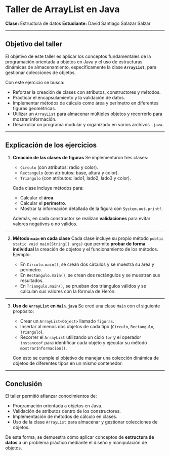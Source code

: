 # Taller de ArrayList en Java

**Clase:** Estructura de datos
**Estudiante:** David Santiago Salazar Salzar

---

## Objetivo del taller

El objetivo de este taller es aplicar los conceptos fundamentales de la programación orientada a objetos en Java y el uso de estructuras dinámicas de almacenamiento, específicamente la clase **`ArrayList`**, para gestionar colecciones de objetos.

Con este ejercicio se busca:

* Reforzar la creación de clases con atributos, constructores y métodos.
* Practicar el encapsulamiento y la validación de datos.
* Implementar métodos de cálculo como área y perímetro en diferentes figuras geométricas.
* Utilizar un `ArrayList` para almacenar múltiples objetos y recorrerlo para mostrar información.
* Desarrollar un programa modular y organizado en varios archivos `.java`.

---

## Explicación de los ejercicios

1. **Creación de las clases de figuras**
   Se implementaron tres clases:

   * `Circulo` (con atributos: radio y color).
   * `Rectangulo` (con atributos: base, altura y color).
   * `Triangulo` (con atributos: lado1, lado2, lado3 y color).

   Cada clase incluye métodos para:

   * Calcular el **área**.
   * Calcular el **perímetro**.
   * Mostrar la información detallada de la figura con `System.out.printf`.

   Además, en cada constructor se realizan **validaciones** para evitar valores negativos o no válidos.

---

2. **Método `main` en cada clase**
   Cada clase incluye su propio método `public static void main(String[] args)` que permite **probar de forma individual** la creación de objetos y el funcionamiento de los métodos.
   Ejemplo:

   * En `Circulo.main()`, se crean dos círculos y se muestra su área y perímetro.
   * En `Rectangulo.main()`, se crean dos rectángulos y se muestran sus resultados.
   * En `Triangulo.main()`, se prueban dos triángulos válidos y se calculan sus valores con la fórmula de Herón.

---

3. **Uso de `ArrayList` en `Main.java`**
   Se creó una clase `Main` con el siguiente propósito:

   * Crear un `ArrayList<Object>` llamado `figuras`.
   * Insertar al menos dos objetos de cada tipo (`Circulo`, `Rectangulo`, `Triangulo`).
   * Recorrer el `ArrayList` utilizando un ciclo `for` y el operador `instanceof` para identificar cada objeto y ejecutar su método `mostrarInformacion()`.

   Con esto se cumple el objetivo de manejar una colección dinámica de objetos de diferentes tipos en un mismo contenedor.

---

## Conclusión

El taller permitió afianzar conocimientos de:

* Programación orientada a objetos en Java.
* Validación de atributos dentro de los constructores.
* Implementación de métodos de cálculo en clases.
* Uso de la clase `ArrayList` para almacenar y gestionar colecciones de objetos.

De esta forma, se demuestra cómo aplicar conceptos de **estructura de datos** a un problema práctico mediante el diseño y manipulación de objetos.
